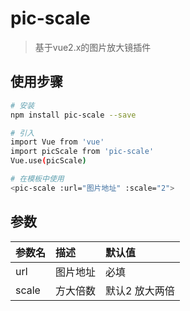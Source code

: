 # pic-scale
> 基于vue2.x的图片放大镜插件

## 使用步骤

``` bash
# 安装
npm install pic-scale --save

```

``` bash
# 引入
import Vue from 'vue'
import picScale from 'pic-scale'
Vue.use(picScale)

# 在模板中使用
<pic-scale :url="图片地址" :scale="2">

```

## 参数
|  参数名   | 描述  | 默认值
|  :----  | :----  | :--- |
| url  | 图片地址 | 必填 |
| scale  | 方大倍数 | 默认2 放大两倍 |
